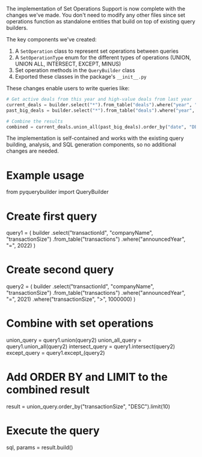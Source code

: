 The implementation of Set Operations Support is now complete with the changes we've made. You don't need to modify any other files since set operations function as standalone entities that build on top of existing query builders.

The key components we've created:

1. A `SetOperation` class to represent set operations between queries
2. A `SetOperationType` enum for the different types of operations (UNION, UNION ALL, INTERSECT, EXCEPT, MINUS)
3. Set operation methods in the `QueryBuilder` class
4. Exported these classes in the package's `__init__.py`

These changes enable users to write queries like:

```python
# Get active deals from this year and high-value deals from last year
current_deals = builder.select("*").from_table("deals").where("year", "=", 2023)
past_big_deals = builder.select("*").from_table("deals").where("year", "=", 2022).where("value", ">", 1000000)

# Combine the results
combined = current_deals.union_all(past_big_deals).order_by("date", "DESC")
```

The implementation is self-contained and works with the existing query building, analysis, and SQL generation components, so no additional changes are needed.

# Example usage
from pyquerybuilder import QueryBuilder

# Create first query
query1 = (
    builder
    .select("transactionId", "companyName", "transactionSize")
    .from_table("transactions")
    .where("announcedYear", "=", 2022)
)

# Create second query
query2 = (
    builder
    .select("transactionId", "companyName", "transactionSize")
    .from_table("transactions")
    .where("announcedYear", "=", 2021)
    .where("transactionSize", ">", 1000000)
)

# Combine with set operations
union_query = query1.union(query2)
union_all_query = query1.union_all(query2)
intersect_query = query1.intersect(query2)
except_query = query1.except_(query2)

# Add ORDER BY and LIMIT to the combined result
result = union_query.order_by("transactionSize", "DESC").limit(10)

# Execute the query
sql, params = result.build()